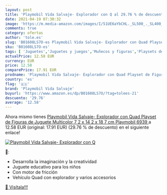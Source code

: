 ```yaml
---
layout: post
title: 'Playmobil Vida Salvaje- Explorador con Q al 29.76 % de descuento'
date: 2021-04-19 07:30:32
image: 'https://m.media-amazon.com/images/I/51UE6aYbCHL._SL500_._SL400_.jpg'
comments: true
category: ofertas
author: 'tole.es'
slug: 'B01608LS7O-es Playmobil Vida Salvaje- Explorador con Quad Playset de...'
sku: 'B01608LS7O-es'
tags: [ 'Juguetes','Juguetes y juegos','Muñecos y figuras','Playsets de figuras de juguete para niños','playmobil','playmobil vida salvaje', ]
actualPrice: 12.58 EUR
currency: EUR
price: 12.58
comparePrice: 17.91 EUR
prodname: 'Playmobil Vida Salvaje- Explorador con Quad Playset de Figuras de Juguete  Multicolor  7 2 x 14 2 x 18 7 cm  Playmobil 6939 '
country: 'es'
flag: '🇪🇸'
brand: 'Playmobil Vida Salvaje'
buyurl: 'https://www.amazon.es/dp/B01608LS7O/?tag=tolees-21'
descuento: '29.76'
average: '12.58'
---
```


Ahora mismo tienes [Playmobil Vida Salvaje- Explorador con Quad Playset de Figuras de Juguete  Multicolor  7 2 x 14 2 x 18 7 cm  Playmobil 6939 ](https://www.amazon.es/dp/B01608LS7O/?tag=tolees-21) a 12.58 EUR (original: 17.91 EUR) (29.76 %  de descuento) en el siguiente enlace!

[![Playmobil Vida Salvaje- Explorador con Q](https://m.media-amazon.com/images/I/51UE6aYbCHL._SL500_._SL400_.jpg)](https://www.amazon.es/dp/B01608LS7O/?tag=tolees-21)

🔎:

- Desarrolla la imaginación y la creatividad
- Juguete educativo para los niños
- Con motor de fricción
- Vehículo Quad con explorador y varios accesorios

[🛒 Visítala!!!](https://www.amazon.es/dp/B01608LS7O/?tag=tolees-21)
